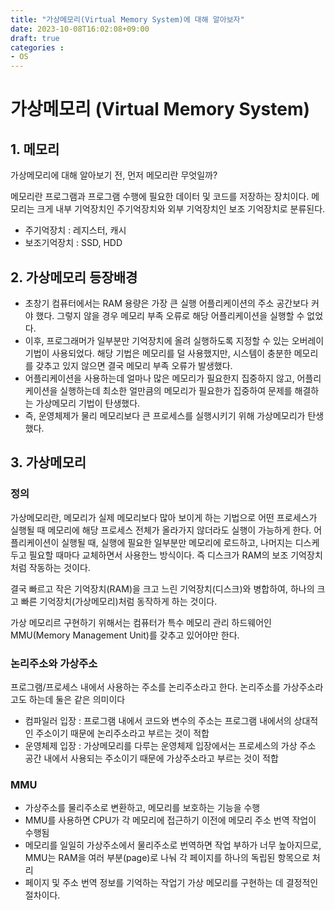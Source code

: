 ```yaml
---
title: "가상메모리(Virtual Memory System)에 대해 알아보자"
date: 2023-10-08T16:02:08+09:00
draft: true
categories :
- OS
---
```

# 가상메모리 (Virtual Memory System)
## 1. 메모리
가상메모리에 대해 알아보기 전, 먼저 메모리란 무엇일까?

메모리란 프로그램과 프로그램 수행에 필요한 데이터 및 코드를 저장하는 장치이다. 메모리는 크게 내부 기억장치인 주기억장치와 외부 기억장치인 보조 기억장치로 분류된다.
 
- 주기억장치 : 레지스터, 캐시
- 보조기억장치 : SSD, HDD

## 2. 가상메모리 등장배경
- 초창기 컴퓨터에서는 RAM 용량은 가장 큰 실행 어플리케이션의 주소 공간보다 커야 했다. 그렇지 않을 경우 메모리 부족 오류로 해당 어플리케이션을 실행할 수 없었다.
- 이후, 프로그래머가 일부분만 기억장치에 올려 실행하도록 지정할 수 있는 오버레이 기법이 사용되었다. 해당 기법은 메모리를 덜 사용했지만, 시스템이 충분한 메모리를 갖추고 있지 않으면 결국 메모리 부족 오류가 발생했다.
- 어플리케이션을 사용하는데 얼마나 많은 메모리가 필요한지 집중하지 않고, 어플리케이션을 실행하는데 최소한 얼만큼의 메모리가 필요한가 집중하여 문제를 해결하는 가상메모리 기법이 탄생했다.
- 즉, 운영체제가 물리 메모리보다 큰 프로세스를 실행시키기 위해 가상메모리가 탄생했다.

## 3. 가상메모리
### 정의
가상메모리란, 메모리가 실제 메모리보다 많아 보이게 하는 기법으로 어떤 프로세스가 실행될 때 메모리에 해당 프로세스 전체가 올라가지 않더라도 실행이 가능하게 한다.
어플리케이션이 실행될 때, 실행에 필요한 일부분만 메모리에 로드하고, 나머지는 디스케 두고 필요할 때마다 교체하면서 사용한느 방식이다. 즉 디스크가 RAM의 보조 기억장치처럼 작동하는 것이다.

결국 빠르고 작은 기억장치(RAM)을 크고 느린 기억장치(디스크)와 병합하여, 하나의 크고 빠른 기억장치(가상메모리)처럼 동작하게 하는 것이다.

가상 메모리르 구현하기 위해서는 컴퓨터가 특수 메모리 관리 하드웨어인 MMU(Memory Management Unit)를 갖추고 있어야만 한다.

### 논리주소와 가상주소
프로그램/프로세스 내에서 사용하는 주소를 논리주소라고 한다. 논리주소를 가상주소라고도 하는데 둘은 같은 의미이다

- 컴파일러 입장 : 프로그램 내에서 코드와 변수의 주소는 프로그램 내에서의 상대적인 주소이기 때문에 논리주소라고 부르는 것이 적합
- 운영체제 입장 : 가상메모리를 다루는 운영체제 입장에서는 프로세스의 가상 주소 공간 내에서 사용되는 주소이기 때문에 가상주소라고 부르는 것이 적합


### MMU
- 가상주소를 물리주소로 변환하고, 메모리를 보호하는 기능을 수행
- MMU를 사용하면 CPU가 각 메모리에 접근하기 이전에 메모리 주소 번역 작업이 수행됨
- 메모리를 일일히 가상주소에서 물리주소로 번역하면 작업 부하가 너무 높아지므로, MMU는 RAM을 여러 부분(page)로 나눠 각 페이지를 하나의 독립된 항목으로 처리
- 페이지 및 주소 번역 정보를 기억하는 작업기 가상 메모리를 구현하는 데 결정적인 절차이다.
